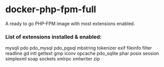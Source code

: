 # docker-php-fpm-full

A ready to go PHP-FPM image with most extensions enabled.

### List of extensions installed & enabled:

mysqli
pdo
pdo_mysql
pdo_pgsql
mbstring
tokenizer
exif
fileinfo
filter
readline
gd
intl
gettext
gmp
iconv
opcache
pdo_sqlite
phar
posix
session
simplexml
soap
sockets
xmlrpc
xmlwriter
zip
